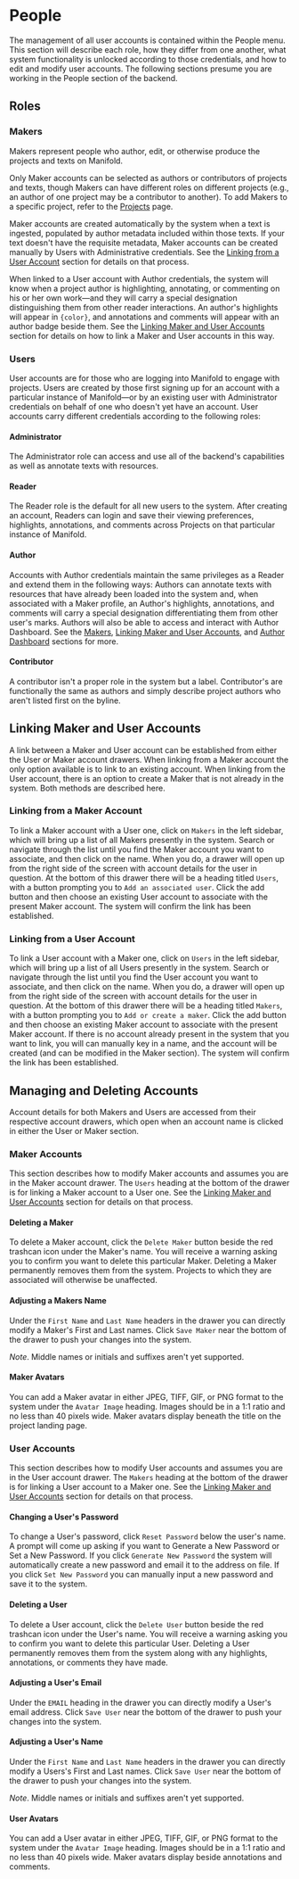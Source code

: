 # People

The management of all user accounts is contained within the People menu. This section will describe each role, how they differ from one another, what system functionality is unlocked according to those credentials, and how to edit and modify user accounts. The following sections presume you are working in the People section of the backend.

<a name="roles"></a>
## Roles

<a name="makers"></a>
### Makers

Makers represent people who author, edit, or otherwise produce the projects and texts on Manifold.

Only Maker accounts can be selected as authors or contributors of projects and texts, though Makers can have different roles on different projects (e.g., an author of one project may be a contributor to another). To add Makers to a specific project, refer to the [Projects](projects.md) page.

Maker accounts are created automatically by the system when a text is ingested, populated by author metadata included within those texts. If your text doesn't have the requisite metadata, Maker accounts can be created manually by Users with Administrative credentials. See the [Linking from a User Account](#linking-user) section for details on that process.

When linked to a User account with Author credentials, the system will know when a project author is highlighting, annotating, or commenting on his or her own work—and they will carry a special designation distinguishing them from other reader interactions. An author's highlights will appear in `{color}`, and annotations and comments will appear with an author badge beside them. See the [Linking Maker and User Accounts](#linking-accounts) section for details on how to link a Maker and User accounts in this way.

<a name="users"></a>
### Users

User accounts are for those who are logging into Manifold to engage with projects. Users are created by those first signing up for an account with a particular instance of Manifold—or by an existing user with Administrator credentials on behalf of one who doesn't yet have an account. User accounts carry different credentials according to the following roles:

<a name="administrator"></a>
#### Administrator

The Administrator role can access and use all of the backend's capabilities as well as annotate texts with resources.

<a name="reader"></a>
#### Reader

The Reader role is the default for all new users to the system. After creating an account, Readers can login and save their viewing preferences, highlights, annotations, and comments across Projects on that particular instance of Manifold.

<a name="author"></a>
#### Author

Accounts with Author credentials maintain the same privileges as a Reader and extend them in the following ways: Authors can annotate texts with resources that have already been loaded into the system and, when associated with a Maker profile, an Author's highlights, annotations, and comments will carry a special designation differentiating them from other user's marks. Authors will also be able to access and interact with Author Dashboard. See the [Makers](#makers), [Linking Maker and User Accounts](#linking-accounts), and [Author Dashboard](author-dashboard.md) sections for more.

<a name="contributor"></a>
#### Contributor

A contributor isn't a proper role in the system but a label. Contributor's are functionally the same as authors and simply describe project authors who aren't listed first on the byline.

<a name="linking-accounts"></a>
## Linking Maker and User Accounts

A link between a Maker and User account can be established from either the User or Maker account drawers. When linking from a Maker account the only option available is to link to an existing account. When linking from the User account, there is an option to create a Maker that is not already in the system. Both methods are described here.

<a name="linking-maker"></a>
### Linking from a Maker Account

To link a Maker account with a User one, click on `Makers` in the left sidebar, which will bring up a list of all Makers presently in the system. Search or navigate through the list until you find the Maker account you want to associate, and then click on the name. When you do, a drawer will open up from the right side of the screen with account details for the user in question. At the bottom of this drawer there will be a heading titled `Users`, with a button prompting you to `Add an associated user`. Click the add button and then choose an existing User account to associate with the present Maker account. The system will confirm the link has been established.

<a name="linking-user"></a>
### Linking from a User Account

To link a User account with a Maker one, click on `Users` in the left sidebar, which will bring up a list of all Users presently in the system. Search or navigate through the list until you find the User account you want to associate, and then click on the name. When you do, a drawer will open up from the right side of the screen with account details for the user in question. At the bottom of this drawer there will be a heading titled `Makers`, with a button prompting you to `Add or create a maker`. Click the add button and then choose an existing Maker account to associate with the present Maker account. If there is no account already present in the system that you want to link, you will can manually key in a name, and the account will be created (and can be modified in the Maker section). The system will confirm the link has been established.

<a name="account-details"></a>
## Managing and Deleting Accounts

Account details for both Makers and Users are accessed from their respective account drawers, which open when an account name is clicked in either the User or Maker section.

<a name="maker-account"></a>
### Maker Accounts

This section describes how to modify Maker accounts and assumes you are in the Maker account drawer. The `Users` heading at the bottom of the drawer is for linking a Maker account to a User one. See the [Linking Maker and User Accounts](#linking-accounts) section for details on that process.

#### Deleting a Maker

To delete a Maker account, click the `Delete Maker` button beside the red trashcan icon under the Maker's name.  You will receive a warning asking you to confirm you want to delete this particular Maker. Deleting a Maker permanently removes them from the system. Projects to which they are associated will otherwise be unaffected.

#### Adjusting a Makers Name

Under the `First Name` and `Last Name` headers in the drawer you can directly modify a Maker's First and Last names. Click `Save Maker` near the bottom of the drawer to push your changes into the system.

*Note*. Middle names or initials and suffixes aren't yet supported.

#### Maker Avatars

You can add a Maker avatar in either JPEG, TIFF, GIF, or PNG format to the system under the `Avatar Image` heading. Images should be in a 1:1 ratio and no less than 40 pixels wide. Maker avatars display beneath the title on the project landing page.

<a name="user-account"></a>
### User Accounts

This section describes how to modify User accounts and assumes you are in the User account drawer. The `Makers` heading at the bottom of the drawer is for linking a User account to a Maker one. See the [Linking Maker and User Accounts](#linking-accounts) section for details on that process.

#### Changing a User's Password

To change a User's password, click `Reset Password` below the user's name. A prompt will come up asking if you want to Generate a New Password or Set a New Password. If you click `Generate New Password` the system will automatically create a new password and email it to the address on file. If you click `Set New Password` you can manually input a new password and save it to the system.

#### Deleting a User

To delete a User account, click the `Delete User` button beside the red trashcan icon under the User's name.  You will receive a warning asking you to confirm you want to delete this particular User. Deleting a User permanently removes them from the system along with any highlights, annotations, or comments they have made.

#### Adjusting a User's Email

Under the `EMAIL` heading in the drawer you can directly modify a User's email address. Click `Save User` near the bottom of the drawer to push your changes into the system.

#### Adjusting a User's Name

Under the `First Name` and `Last Name` headers in the drawer you can directly modify a Users's First and Last names. Click `Save User` near the bottom of the drawer to push your changes into the system.

*Note*. Middle names or initials and suffixes aren't yet supported.

#### User Avatars

You can add a User avatar in either JPEG, TIFF, GIF, or PNG format to the system under the `Avatar Image` heading. Images should be in a 1:1 ratio and no less than 40 pixels wide. Maker avatars display beside annotations and comments.
